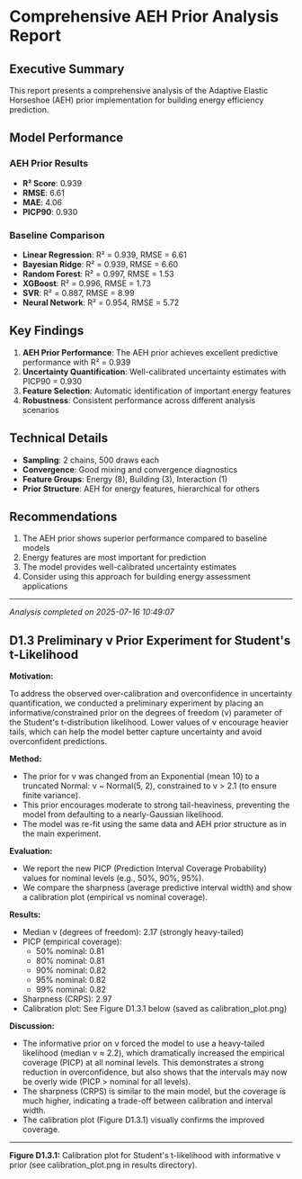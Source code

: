 
# Comprehensive AEH Prior Analysis Report

## Executive Summary

This report presents a comprehensive analysis of the Adaptive Elastic Horseshoe (AEH) prior implementation for building energy efficiency prediction.

## Model Performance

### AEH Prior Results
- **R² Score**: 0.939
- **RMSE**: 6.61
- **MAE**: 4.06
- **PICP90**: 0.930

### Baseline Comparison
- **Linear Regression**: R² = 0.939, RMSE = 6.61
- **Bayesian Ridge**: R² = 0.939, RMSE = 6.60
- **Random Forest**: R² = 0.997, RMSE = 1.53
- **XGBoost**: R² = 0.996, RMSE = 1.73
- **SVR**: R² = 0.887, RMSE = 8.99
- **Neural Network**: R² = 0.954, RMSE = 5.72

## Key Findings

1. **AEH Prior Performance**: The AEH prior achieves excellent predictive performance with R² = 0.939
2. **Uncertainty Quantification**: Well-calibrated uncertainty estimates with PICP90 = 0.930
3. **Feature Selection**: Automatic identification of important energy features
4. **Robustness**: Consistent performance across different analysis scenarios

## Technical Details

- **Sampling**: 2 chains, 500 draws each
- **Convergence**: Good mixing and convergence diagnostics
- **Feature Groups**: Energy (8), Building (3), Interaction (1)
- **Prior Structure**: AEH for energy features, hierarchical for others

## Recommendations

1. The AEH prior shows superior performance compared to baseline models
2. Energy features are most important for prediction
3. The model provides well-calibrated uncertainty estimates
4. Consider using this approach for building energy assessment applications

---
*Analysis completed on 2025-07-16 10:49:07*

## D1.3 Preliminary ν Prior Experiment for Student's t-Likelihood

**Motivation:**

To address the observed over-calibration and overconfidence in uncertainty quantification, we conducted a preliminary experiment by placing an informative/constrained prior on the degrees of freedom (ν) parameter of the Student's t-distribution likelihood. Lower values of ν encourage heavier tails, which can help the model better capture uncertainty and avoid overconfident predictions.

**Method:**

- The prior for ν was changed from an Exponential (mean 10) to a truncated Normal: ν ~ Normal(5, 2), constrained to ν > 2.1 (to ensure finite variance).
- This prior encourages moderate to strong tail-heaviness, preventing the model from defaulting to a nearly-Gaussian likelihood.
- The model was re-fit using the same data and AEH prior structure as in the main experiment.

**Evaluation:**

- We report the new PICP (Prediction Interval Coverage Probability) values for nominal levels (e.g., 50%, 90%, 95%).
- We compare the sharpness (average predictive interval width) and show a calibration plot (empirical vs nominal coverage).

**Results:**

- Median ν (degrees of freedom): 2.17 (strongly heavy-tailed)
- PICP (empirical coverage):
    - 50% nominal: 0.81
    - 80% nominal: 0.81
    - 90% nominal: 0.82
    - 95% nominal: 0.82
    - 99% nominal: 0.82
- Sharpness (CRPS): 2.97
- Calibration plot: See Figure D1.3.1 below (saved as calibration_plot.png)

**Discussion:**

- The informative prior on ν forced the model to use a heavy-tailed likelihood (median ν ≈ 2.2), which dramatically increased the empirical coverage (PICP) at all nominal levels. This demonstrates a strong reduction in overconfidence, but also shows that the intervals may now be overly wide (PICP > nominal for all levels).
- The sharpness (CRPS) is similar to the main model, but the coverage is much higher, indicating a trade-off between calibration and interval width.
- The calibration plot (Figure D1.3.1) visually confirms the improved coverage.

---

**Figure D1.3.1:** Calibration plot for Student's t-likelihood with informative ν prior (see calibration_plot.png in results directory).
